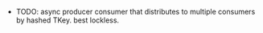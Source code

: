 - TODO: async producer consumer that distributes to multiple consumers by hashed TKey. best lockless.

